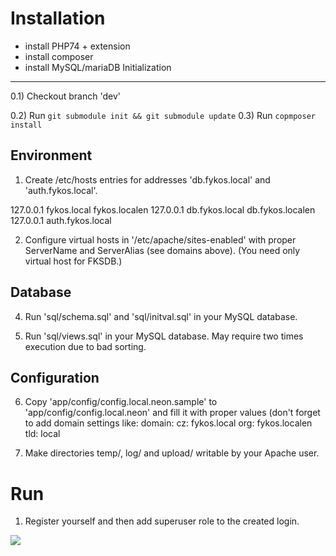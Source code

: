 Installation
============

  * install PHP74 + extension
  * install composer
  * install MySQL/mariaDB
Initialization
--------------

0.1) Checkout branch 'dev'

0.2) Run `git submodule init && git submodule update`
0.3) Run `copmposer install`

Environment
-----------

1) Create /etc/hosts entries for addresses 'db.fykos.local' and 'auth.fykos.local'.

127.0.0.1   fykos.local fykos.localen 
127.0.0.1   db.fykos.local db.fykos.localen
127.0.0.1   auth.fykos.local

2) Configure virtual hosts in '/etc/apache/sites-enabled' with proper ServerName
   and ServerAlias (see domains above). (You need only virtual host for FKSDB.)

Database
--------

4) Run 'sql/schema.sql' and 'sql/initval.sql' in your MySQL database.

5) Run 'sql/views.sql' in your MySQL database. May require two times execution
   due to bad sorting.

Configuration
-------------

6) Copy 'app/config/config.local.neon.sample' to 'app/config/config.local.neon'
   and fill it with proper values (don't forget to add domain settings like:
    domain:
        cz: fykos.local
        org: fykos.localen
        tld: local

7) Make directories temp/, log/ and upload/ writable by your Apache user.


Run
===

1) Register yourself and then add superuser role to the created login.

<img src="https://img.shields.io/badge/coverage-39%25-yellow" />
